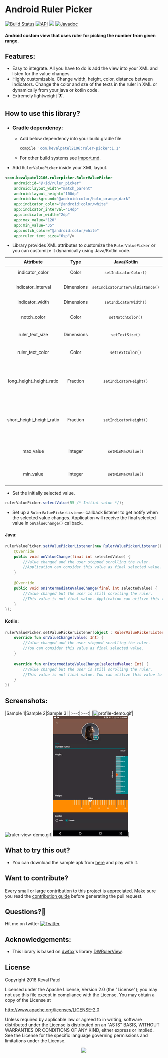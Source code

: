 # Android Ruler Picker

[![Build Status](https://travis-ci.org/kevalpatel2106/android-ruler-picker.svg?branch=master)](https://travis-ci.org/kevalpatel2106/android-ruler-picker) [![API](https://img.shields.io/badge/API-14%2B-orange.svg?style=flat)](https://android-arsenal.com/api?level=14)  <a href="https://www.paypal.me/kevalpatel2106"> <img src="https://img.shields.io/badge/paypal-donate-yellow.svg" /></a> [![Javadoc](https://img.shields.io/badge/JavaDoc-master-brightgreen.svg?style=orange)](http://kevalpatel2106.com/android-ruler-picker/)

#### Android custom view that uses ruler for picking the number from given range.

## Features:
- Easy to integrate. All you have to do is add the view into your XML and listen for the value changes.
- Highly customizable. Change width, height, color, distance between indicators. Change the color and sze of the texts in the ruler in XML or dynamically from your java or kotlin code.
- Extremely lightweight 🏋.

## How to use this library?
- ### Gradle dependency: 
    - Add below dependency into your build.gradle file.
        ```groovy
        compile 'com.kevalpatel2106:ruler-picker:1.1'
        ```
    - For other build systems see [Import.md](/.github/IMPORT.md).

- Add `RulerValuePicker` inside your XML layout.
```xml
<com.kevalpatel2106.rulerpicker.RulerValuePicker
    android:id="@+id/ruler_picker"
    android:layout_width="match_parent"
    android:layout_height="100dp"
    android:background="@android:color/holo_orange_dark"
    app:indicator_color="@android:color/white"
    app:indicator_interval="14dp"
    app:indicator_width="2dp"
    app:max_value="120"
    app:min_value="35"
    app:notch_color="@android:color/white"
    app:ruler_text_size="6sp"/>

```
- Library provides XML attributes to customize the `RulerValuePicker` or you can customize it dynamically using Java/Kotlin code.

|Attribute|Type|Java/Kotlin|Description|
|:---:|:---:|:---:|:---:|
|indicator_color|Color|`setIndicatorColor()`|Change the color of the indicator in the ruler.|
|indicator_interval|Dimensions|`setIndicatorIntervalDistance()`|Change the distance between two indicators in the ruler.|
|indicator_width|Dimensions|`setIndicatorWidth()`|Change the width (thickness) of the indicator.|
|notch_color|Color|`setNotchColor()`|Change the color off the notch at the top of the ruler.|
|ruler_text_size|Dimensions|`setTextSize()`|Change the size of the text that displays the values in the ruler.|
|ruler_text_color|Color|`setTextColor()`|Change the color of the text that displays the values in the ruler.|
|long_height_height_ratio|Fraction|`setIndicatorHeight()`|Change the height of the long indicator. The value is between 0 to 1 where 1 indicates the height of the ruler. This value must be greater than or equal to `long_height_height_ratio`.|
|short_height_height_ratio|Fraction|`setIndicatorHeight()`|Change the height of the short indicator. The value is between 0 to 1 where 1 indicates the height of the ruler. This value must be less than or equal to `short_height_height_ratio`.|
|max_value|Integer|`setMinMaxValue()`|Maximum possible value to display in the ruler. This value must be greater than `min_value`.|
|min_value|Integer|`setMinMaxValue()`|Minimum possible value to display in the ruler. This value must be greater than `max_value`.|

- Set the initially selected value.
```java
rulerValuePicker.selectValue(55 /* Initial value */);
```

- Set up a `RulerValuePickerListener` callback listener to get notify when the selected value changes. Application will receive the final selected value in `onValueChange()` callback.

#### Java:
```java
rulerValuePicker.setValuePickerListener(new RulerValuePickerListener() {
    @Override
    public void onValueChange(final int selectedValue) {
        //Value changed and the user stopped scrolling the ruler.
        //Application can consider this value as final selected value.
    }

    @Override
    public void onIntermediateValueChange(final int selectedValue) {
        //Value changed but the user is still scrolling the ruler.
        //This value is not final value. Application can utilize this value to display the current selected value.
    }
});
```
#### Kotlin:
```kotlin
rulerValuePicker.setValuePickerListener(object : RulerValuePickerListener {
    override fun onValueChange(value: Int) {
        //Value changed and the user stopped scrolling the ruler.
        //You can consider this value as final selected value.
    }

    override fun onIntermediateValueChange(selectedValue: Int) {
        //Value changed but the user is still scrolling the ruler.
        //This value is not final value. You can utilize this value to display the current selected value.
    }
})
```

## Screenshots:

|Sample 1|Sample 2|Sample 3|
|:---:|:---:|
|![profile-demo.gif](/.github/ruler-view-profile-demo-small.gif)|![ruler-view-demo.gif](/.github/ruler-view-demo-small.gif)|![vertical-ruler-view.gif](/.github/vertical-ruler-view.gif)|


## What to try this out?
- You can download the sample apk from [here](/.github/sample.apk) and play with it.

## Want to contribute?
Every small or large contribution to this project is appreciated. Make sure you read the [contribution guide](/.github/CONTRIBUTING.md) before generating the pull request.

## Questions?🤔
Hit me on twitter [![Twitter](https://img.shields.io/badge/Twitter-@kevalpatel2106-blue.svg?style=flat)](https://twitter.com/kevalpatel2106)

## Acknowledgements:
- This library is based on [dwfox](https://github.com/dwfox)'s library [DWRulerView](https://github.com/dwfox/DWRulerView).

## License
Copyright 2018 Keval Patel

Licensed under the Apache License, Version 2.0 (the "License"); you may not use this file except in compliance with the License. You may obtain a copy of the License at

http://www.apache.org/licenses/LICENSE-2.0

Unless required by applicable law or agreed to in writing, software distributed under the License is distributed on an "AS IS" BASIS, WITHOUT WARRANTIES OR CONDITIONS OF ANY KIND, either express or implied. See the License for the specific language governing permissions and limitations under the License.

<div align="center">
<img src="https://cloud.githubusercontent.com/assets/370176/26526332/03bb8ac2-432c-11e7-89aa-da3cd1c0e9cb.png">
</div>
